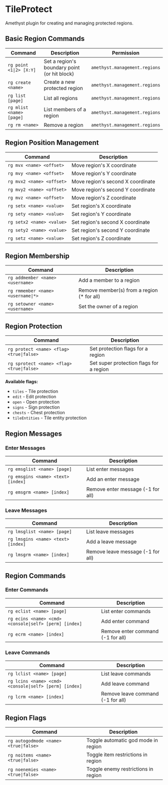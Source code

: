 # TileProtect

Amethyst plugin for creating and managing protected regions.

## Basic Region Commands

| Command                                      | Description                                  | Permission                |
|----------------------------------------------|----------------------------------------------|---------------------------|
| `rg point <1\|2> [X:Y]`                     | Set a region's boundary point (or hit block) | `amethyst.management.regions` |
| `rg create <name>`                          | Create a new protected region               | `amethyst.management.regions` |
| `rg list [page]`                            | List all regions                            | `amethyst.management.regions` |
| `rg mlist <name> [page]`                    | List members of a region                    | `amethyst.management.regions` |
| `rg rm <name>`                              | Remove a region                             | `amethyst.management.regions` |

## Region Position Management

| Command                                      | Description                                  |
|----------------------------------------------|----------------------------------------------|
| `rg mvx <name> <offset>`                    | Move region's X coordinate                  |
| `rg mvy <name> <offset>`                    | Move region's Y coordinate                  |
| `rg mvx2 <name> <offset>`                   | Move region's second X coordinate           |
| `rg mvy2 <name> <offset>`                   | Move region's second Y coordinate           |
| `rg mvz <name> <offset>`                    | Move region's Z coordinate                  |
| `rg setx <name> <value>`                    | Set region's X coordinate                   |
| `rg sety <name> <value>`                    | Set region's Y coordinate                   |
| `rg setx2 <name> <value>`                   | Set region's second X coordinate            |
| `rg sety2 <name> <value>`                   | Set region's second Y coordinate            |
| `rg setz <name> <value>`                    | Set region's Z coordinate                   |

## Region Membership

| Command                                      | Description                                  |
|----------------------------------------------|----------------------------------------------|
| `rg addmember <name> <username>`            | Add a member to a region                    |
| `rg rmmember <name> <username\|*>`          | Remove member(s) from a region (* for all)   |
| `rg setowner <name> <username>`             | Set the owner of a region                   |

## Region Protection

| Command                                      | Description                                  |
|----------------------------------------------|----------------------------------------------|
| `rg protect <name> <flag> <true\|false>`    | Set protection flags for a region           |
| `rg sprotect <name> <flag> <true\|false>`   | Set super protection flags for a region     |

**Available flags:**
- `tiles` - Tile protection
- `edit` - Edit protection
- `open` - Open protection  
- `signs` - Sign protection
- `chests` - Chest protection
- `tileEntities` - Tile entity protection

## Region Messages

### Enter Messages
| Command                                      | Description                                  |
|----------------------------------------------|----------------------------------------------|
| `rg emsglist <name> [page]`                 | List enter messages                         |
| `rg emsgins <name> <text> [index]`          | Add an enter message                        |
| `rg emsgrm <name> [index]`                  | Remove enter message (-1 for all)           |

### Leave Messages  
| Command                                      | Description                                  |
|----------------------------------------------|----------------------------------------------|
| `rg lmsglist <name> [page]`                 | List leave messages                         |
| `rg lmsgins <name> <text> [index]`          | Add a leave message                         |
| `rg lmsgrm <name> [index]`                  | Remove leave message (-1 for all)           |

## Region Commands

### Enter Commands
| Command                                      | Description                                  |
|----------------------------------------------|----------------------------------------------|
| `rg eclist <name> [page]`                   | List enter commands                         |
| `rg ecins <name> <cmd> <console\|self> [perm] [index]` | Add enter command |
| `rg ecrm <name> [index]`                    | Remove enter command (-1 for all)           |

### Leave Commands
| Command                                      | Description                                  |
|----------------------------------------------|----------------------------------------------|
| `rg lclist <name> [page]`                   | List leave commands                         |
| `rg lcins <name> <cmd> <console\|self> [perm] [index]` | Add leave command |
| `rg lcrm <name> [index]`                    | Remove leave command (-1 for all)           |

## Region Flags

| Command                                      | Description                                  |
|----------------------------------------------|----------------------------------------------|
| `rg autogodmode <name> <true\|false>`       | Toggle automatic god mode in region         |
| `rg noitems <name> <true\|false>`           | Toggle item restrictions in region          |
| `rg noenemies <name> <true\|false>`         | Toggle enemy restrictions in region         |